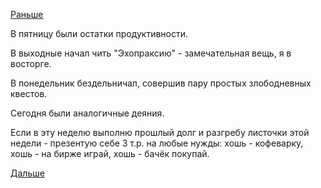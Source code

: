 [Раньше](2016.07.14.md)

В пятницу были остатки продуктивности.

В выходные начал чить "Эхопраксию" - замечательная вещь, я в восторге.

В понедельник бездельничал, совершив пару простых злободневных квестов.

Сегодня были аналогичные деяния.

Если в эту неделю выполню прошлый долг и разгребу листочки этой недели - презентую себе 3 т.р. на любые нужды: хошь - кофеварку, хошь - на бирже играй, хошь - бачёк покупай.

[Дальше](2016.07.20.md)